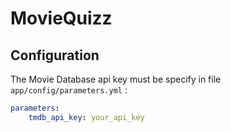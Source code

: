 MovieQuizz
==========


## Configuration

The Movie Database api key must be specify in file ```app/config/parameters.yml``` : 

```yaml
parameters:
    tmdb_api_key: your_api_key
```
